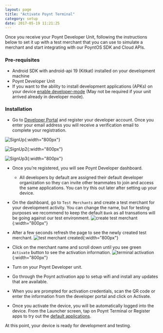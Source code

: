 ```yaml
---
layout: page
title: "Activate Poynt Terminal"
category: setup
date: 2017-05-19 11:21:25
---
```


Once you receive your Poynt Developer Unit, following the instructions below to set it up with a test merchant that you can use to simulate a merchant and start integrating with our PoyntOS SDK and Cloud APIs.

### Pre-requisites

* Android SDK with android-api 19 (Kitkat) installed on your development machine
* Poynt Developer Unit
* If you want to the ability to install development applications (APKs) on your device <a href="/developer/tut/developer-mode.html">enable developer-mode</a> (May not be required if your unit arrived already in developer mode).

### Installation

* Go to [Developer Portal](https://poynt.net/auth/signup/developer) and register your developer account. Once you enter your email address you will receive a verification email to complete your registration.

![SignUp]({{site.url}}/developer/assets/signup1.png){:width="800px"}

![SignUp2]({{site.url}}/developer/assets/signup2.png){:width="800px"}

![SignUp3]({{site.url}}/developer/assets/signup3.png){:width="800px"}

* Once you’re registered, you will see Poynt Developer dashboard.
    - All developers by default are assigned their default developer organization so they can invite other teammates to join and access the same applications. You can try this out later after setting up your device.

* On the dashboard, go to `Test Merchants` and create a test merchant for your development activity. You can change the name, but for testing purposes we recommend to keep the default `Bank` as all transations will be going against our test environment.
![create test merchant]({{site.url}}/developer/assets/signup4.png){:width="800px"}

* After a few seconds refresh the page to see the newly created test merchant.
![test merchant created]({{site.url}}/developer/assets/signup5.png){:width="800px"}

* Click on the merchant name and scroll down until you see green `Activate` button to see the activation information.
![terminal activation]({{site.url}}/developer/assets/signup6.png){:width="800px"}

* Turn on your Poynt Developer unit.
* Go through the Poynt activation app to setup wifi and install any updates that are available.
* When you are prompted for activation credentials, scan the QR code or enter the information from the developer portal and click on Activate.
* Once you activate the device, you will be automatically logged into the device. From the Launcher screen, tap on Poynt Terminal or Register apps to try out the [default applications](overview/default-apps.html).

At this point, your device is ready for development and testing.

<!-- feedback widget -->
<SCRIPT type="text/javascript">window.doorbellOptions = { appKey: 'eDRWq9iHMZLMyue0tGGchA7bvMGCFBeaHm8XBDUSkdBFcv0cYCi9eDTRBEIekznx' };(function(w, d, t) { var hasLoaded = false; function l() { if (hasLoaded) { return; } hasLoaded = true; window.doorbellOptions.windowLoaded = true; var g = d.createElement(t);g.id = 'doorbellScript';g.type = 'text/javascript';g.async = true;g.src = 'https://embed.doorbell.io/button/6657?t='+(new Date().getTime());(d.getElementsByTagName('head')[0]||d.getElementsByTagName('body')[0]).appendChild(g); } if (w.attachEvent) { w.attachEvent('onload', l); } else if (w.addEventListener) { w.addEventListener('load', l, false); } else { l(); } if (d.readyState == 'complete') { l(); } }(window, document, 'SCRIPT')); </SCRIPT>
